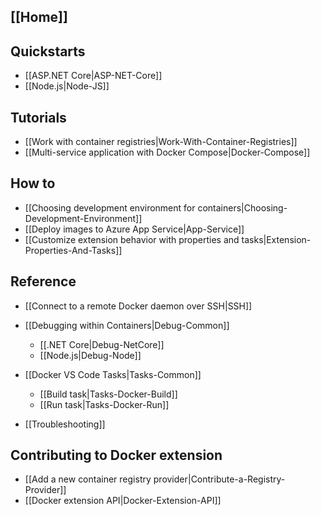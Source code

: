 ## [[Home]]

## Quickstarts

* [[ASP.NET Core|ASP-NET-Core]]
* [[Node.js|Node-JS]]

## Tutorials 

* [[Work with container registries|Work-With-Container-Registries]]
* [[Multi-service application with Docker Compose|Docker-Compose]]

## How to

* [[Choosing development environment for containers|Choosing-Development-Environment]]
* [[Deploy images to Azure App Service|App-Service]]
* [[Customize extension behavior with properties and tasks|Extension-Properties-And-Tasks]]

## Reference

* [[Connect to a remote Docker daemon over SSH|SSH]]
* [[Debugging within Containers|Debug-Common]]
  * [[.NET Core|Debug-NetCore]]
  * [[Node.js|Debug-Node]]

* [[Docker VS Code Tasks|Tasks-Common]]
  * [[Build task|Tasks-Docker-Build]]
  * [[Run task|Tasks-Docker-Run]]

* [[Troubleshooting]]

## Contributing to Docker extension

* [[Add a new container registry provider|Contribute-a-Registry-Provider]]
* [[Docker extension API|Docker-Extension-API]]